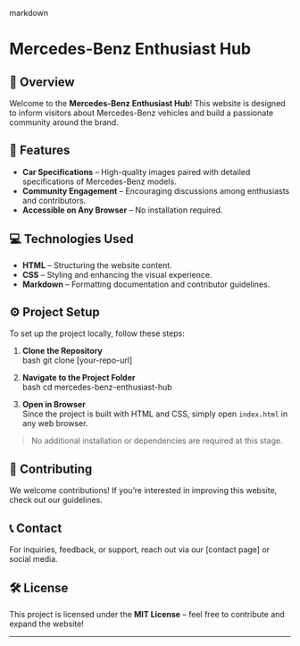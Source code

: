 
markdown
# Mercedes-Benz Enthusiast Hub  

## 🚀 Overview  
Welcome to the **Mercedes-Benz Enthusiast Hub**! This website is designed to inform visitors about Mercedes-Benz vehicles and build a passionate community around the brand.  

## 📌 Features  
- **Car Specifications** – High-quality images paired with detailed specifications of Mercedes-Benz models.  
- **Community Engagement** – Encouraging discussions among enthusiasts and contributors.  
- **Accessible on Any Browser** – No installation required.  

## 💻 Technologies Used  
- **HTML** – Structuring the website content.  
- **CSS** – Styling and enhancing the visual experience.  
- **Markdown** – Formatting documentation and contributor guidelines.  

## ⚙ Project Setup  
To set up the project locally, follow these steps:  

1. **Clone the Repository**  
   bash
   git clone [your-repo-url]
   
2. **Navigate to the Project Folder**  
   bash
   cd mercedes-benz-enthusiast-hub
   
3. **Open in Browser**  
   Since the project is built with HTML and CSS, simply open `index.html` in any web browser.  

> No additional installation or dependencies are required at this stage.  

## 🤝 Contributing  
We welcome contributions! If you’re interested in improving this website, check out our guidelines.  

## 📞 Contact  
For inquiries, feedback, or support, reach out via our [contact page] or social media.  

## 🛠 License  
This project is licensed under the **MIT License** – feel free to contribute and expand the website!  

---
